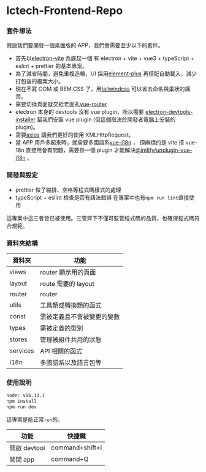 # lctech-Frontend-Repo

### 套件想法

假設我們要開發一個桌面版的 APP，我們會需要至少以下的套件。

- 首先以[electron-vite](https://evite.netlify.app/) 為底起一個
  有 electron + vite + vue3 + typeScript + eslint + prettier 的基本專案。
- 為了減省時間，避免重複造輪，UI 採用[element-plus](https://element-plus.org/zh-CN/)
  再搭配自動載入，減少打包後的檔案大小。
- 現在不寫 OOM 或 BEM CSS 了，用[tailwindcss](https://tailwindcss.com/docs/guides/vite)
  可以省去命名與巢狀的痛苦。
- 需要切換頁面就交給老面孔[vue-router](https://router.vuejs.org/)
- electron 本身的 devtools 沒有 vue plugin，所以需要
  [electron-devtools-installer](https://github.com/MarshallOfSound/electron-devtools-installer) 幫我們安裝 vue plugin (但這個取決於開發者電腦上安裝的 plugin)。
- 需要[axios](https://github.com/axios/axios) 讓我們更好的使用 XMLHttpRequest。
- 當 APP 用戶多起來時，就需要多國語系[vue-i18n](https://vue-i18n.intlify.dev/) ，
  但麻煩的是 vite 搭 vue-18n 直接用會有問題，需要掛一個 plugin 才能解決[@intlify/unplugin-vue-i18n](https://github.com/intlify/bundle-tools/tree/main/packages/unplugin-vue-i18n) 。

### 開發與設定

- prettier 做了縮排、空格等程式碼樣式的處理
- typeScript + eslint 檢查是否有語法錯誤
  在專案中也有`npm run lint`直接使用

這專案中這三者皆已被使用。三管齊下不僅可監管程式碼的品質，也確保程式碼符合規範。

### 資料夾結構

| 資料夾   | 功能                       |
| -------- | -------------------------- |
| views    | router 顯示用的頁面        |
| layout   | route 需要的 layout        |
| router   | router                     |
| utils    | 工具類或轉換類的函式       |
| const    | 需被定義且不會被變更的變數 |
| types    | 需被定義的型別             |
| stores   | 管理被組件共用的狀態       |
| services | API 相關的函式             |
| i18n     | 多國語系以及語言包等       |

### 使用說明

```sh
node: v16.13.1
npm install
npm run dev
```

這專案是能正常`run`的。

| 功能         | 快捷鍵          |
| ------------ | --------------- |
| 開啟 devtool | command+shift+I |
| 關閉 app     | command+Q       |
